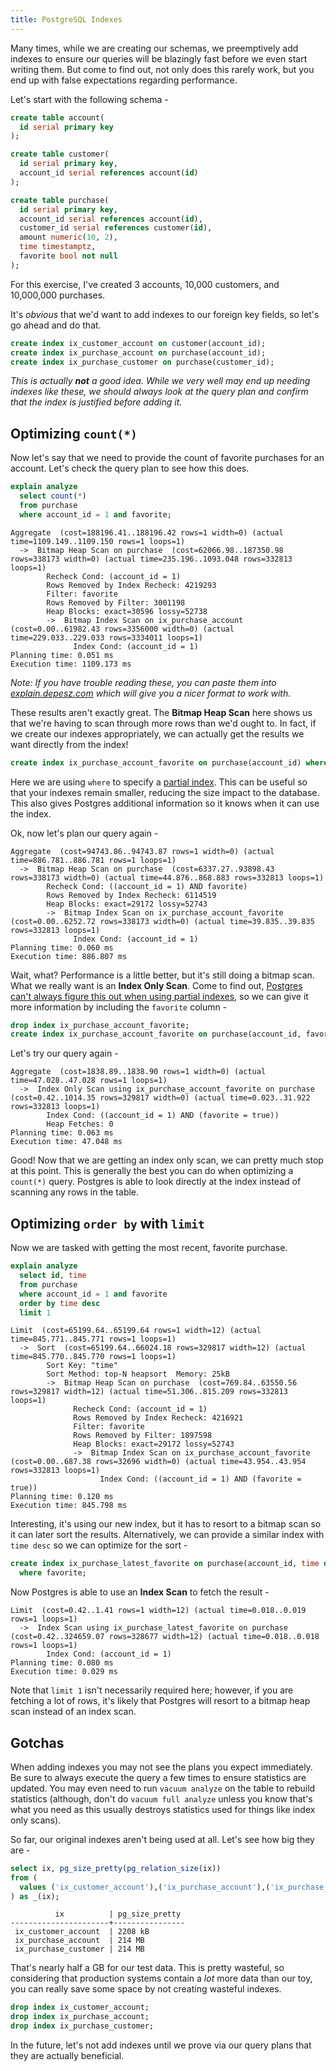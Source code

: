 ```yaml
---
title: PostgreSQL Indexes
---
```


Many times, while we are creating our schemas, we preemptively add indexes to ensure
our queries will be blazingly fast before we even start writing them.  But come to find
out, not only does this rarely work, but you end up with false expectations regarding
performance.

Let's start with the following schema -

```sqlpostgresql
create table account(
  id serial primary key
);

create table customer(
  id serial primary key,
  account_id serial references account(id)
);

create table purchase(
  id serial primary key,
  account_id serial references account(id),
  customer_id serial references customer(id),
  amount numeric(10, 2),
  time timestamptz,
  favorite bool not null
);
```

For this exercise, I've created 3 accounts, 10,000 customers, and 10,000,000 purchases.

It's _obvious_ that we'd want to add indexes to our foreign key fields, so let's go ahead and do that.

```sqlpostgresql
create index ix_customer_account on customer(account_id);
create index ix_purchase_account on purchase(account_id);
create index ix_purchase_customer on purchase(customer_id);
```

_This is actually **not** a good idea.  While we very well may end up needing indexes like these,
we should always look at the query plan and confirm that the index is justified before adding it._

## Optimizing `count(*)`

Now let's say that we need to provide the count of favorite purchases for an account.
Let's check the query plan to see how this does.

```sqlpostgresql
explain analyze
  select count(*)
  from purchase
  where account_id = 1 and favorite;
```

```text
Aggregate  (cost=188196.41..188196.42 rows=1 width=0) (actual time=1109.149..1109.150 rows=1 loops=1)
  ->  Bitmap Heap Scan on purchase  (cost=62066.98..187350.98 rows=338173 width=0) (actual time=235.196..1093.048 rows=332813 loops=1)
        Recheck Cond: (account_id = 1)
        Rows Removed by Index Recheck: 4219293
        Filter: favorite
        Rows Removed by Filter: 3001198
        Heap Blocks: exact=30596 lossy=52738
        ->  Bitmap Index Scan on ix_purchase_account  (cost=0.00..61982.43 rows=3356000 width=0) (actual time=229.033..229.033 rows=3334011 loops=1)
              Index Cond: (account_id = 1)
Planning time: 0.051 ms
Execution time: 1109.173 ms
```

_Note: If you have trouble reading these, you can paste them into
[explain.depesz.com](http://explain.depesz.com/) which will give you a nicer format to work with._

These results aren't exactly great.  The **Bitmap Heap Scan** here shows us that we're having
to scan through more rows than we'd ought to.  In fact, if we create our indexes appropriately,
we can actually get the results we want directly from the index!

```sqlpostgresql
create index ix_purchase_account_favorite on purchase(account_id) where favorite;
```

Here we are using `where` to specify a [partial index](http://www.postgresql.org/docs/current/static/indexes-partial.html).
This can be useful so that your indexes remain smaller, reducing the size impact to the database.
This also gives Postgres additional information so it knows when it can use the index.

Ok, now let's plan our query again -

```text
Aggregate  (cost=94743.86..94743.87 rows=1 width=0) (actual time=886.781..886.781 rows=1 loops=1)
  ->  Bitmap Heap Scan on purchase  (cost=6337.27..93898.43 rows=338173 width=0) (actual time=44.876..868.883 rows=332813 loops=1)
        Recheck Cond: ((account_id = 1) AND favorite)
        Rows Removed by Index Recheck: 6114519
        Heap Blocks: exact=29172 lossy=52743
        ->  Bitmap Index Scan on ix_purchase_account_favorite  (cost=0.00..6252.72 rows=338173 width=0) (actual time=39.835..39.835 rows=332813 loops=1)
              Index Cond: (account_id = 1)
Planning time: 0.060 ms
Execution time: 886.807 ms
```

Wait, what?  Performance is a little better, but it's still doing a bitmap scan.  What we really
want is an **Index Only Scan**.  Come to find out, [Postgres can't always figure this out when
using partial indexes](http://www.postgresql.org/message-id/79C7D74D-59B0-4D97-A5E5-55553EF299AA@justatheory.com),
so we can give it more information by including the `favorite`
column -

```sqlpostgresql
drop index ix_purchase_account_favorite;
create index ix_purchase_account_favorite on purchase(account_id, favorite) where favorite;
```

Let's try our query again -

```text
Aggregate  (cost=1838.89..1838.90 rows=1 width=0) (actual time=47.028..47.028 rows=1 loops=1)
  ->  Index Only Scan using ix_purchase_account_favorite on purchase  (cost=0.42..1014.35 rows=329817 width=0) (actual time=0.023..31.922 rows=332813 loops=1)
        Index Cond: ((account_id = 1) AND (favorite = true))
        Heap Fetches: 0
Planning time: 0.063 ms
Execution time: 47.048 ms
```

Good!  Now that we are getting an index only scan, we can pretty much stop at this point.
This is generally the best you can do when optimizing a `count(*)` query.  Postgres is able
to look directly at the index instead of scanning any rows in the table.

## Optimizing `order by` with `limit`

Now we are tasked with getting the most recent, favorite purchase.

```sqlpostgresql
explain analyze
  select id, time
  from purchase
  where account_id = 1 and favorite
  order by time desc
  limit 1
```

```text
Limit  (cost=65199.64..65199.64 rows=1 width=12) (actual time=845.771..845.771 rows=1 loops=1)
  ->  Sort  (cost=65199.64..66024.18 rows=329817 width=12) (actual time=845.770..845.770 rows=1 loops=1)
        Sort Key: "time"
        Sort Method: top-N heapsort  Memory: 25kB
        ->  Bitmap Heap Scan on purchase  (cost=769.84..63550.56 rows=329817 width=12) (actual time=51.306..815.209 rows=332813 loops=1)
              Recheck Cond: (account_id = 1)
              Rows Removed by Index Recheck: 4216921
              Filter: favorite
              Rows Removed by Filter: 1897598
              Heap Blocks: exact=29172 lossy=52743
              ->  Bitmap Index Scan on ix_purchase_account_favorite  (cost=0.00..687.38 rows=32696 width=0) (actual time=43.954..43.954 rows=332813 loops=1)
                    Index Cond: ((account_id = 1) AND (favorite = true))
Planning time: 0.120 ms
Execution time: 845.798 ms
```

Interesting, it's using our new index, but it has to resort to a bitmap scan so it can
later sort the results.  Alternatively, we can provide a similar index with `time desc`
so we can optimize for the sort -

```sqlpostgresql
create index ix_purchase_latest_favorite on purchase(account_id, time desc)
  where favorite;
```

Now Postgres is able to use an **Index Scan** to fetch the result -

```text
Limit  (cost=0.42..1.41 rows=1 width=12) (actual time=0.018..0.019 rows=1 loops=1)
  ->  Index Scan using ix_purchase_latest_favorite on purchase  (cost=0.42..324659.07 rows=328677 width=12) (actual time=0.018..0.018 rows=1 loops=1)
        Index Cond: (account_id = 1)
Planning time: 0.080 ms
Execution time: 0.029 ms
```

Note that `limit 1` isn't necessarily required here; however, if you are fetching a lot of rows,
it's likely that Postgres will resort to a bitmap heap scan instead of an index scan.

## Gotchas

When adding indexes you may not see the plans you expect immediately.  Be sure to always
execute the query a few times to ensure statistics are updated.  You may even need to
run `vacuum analyze` on the table to rebuild statistics (although, don't do `vacuum full analyze`
unless you know that's what you need as this usually destroys statistics used for things like
index only scans).

So far, our original indexes aren't being used at all.  Let's see how big they are -

```sqlpostgresql
select ix, pg_size_pretty(pg_relation_size(ix))
from (
  values ('ix_customer_account'),('ix_purchase_account'),('ix_purchase_customer')
) as _(ix);
```

```text
          ix          | pg_size_pretty 
----------------------+----------------
 ix_customer_account  | 2208 kB
 ix_purchase_account  | 214 MB
 ix_purchase_customer | 214 MB
```

That's nearly half a GB for our test data.  This is pretty wasteful, so considering that production
systems contain a _lot_ more data than our toy, you can really save some space by not creating
wasteful indexes.

```sqlpostgresql
drop index ix_customer_account;
drop index ix_purchase_account;
drop index ix_purchase_customer;
```

In the future, let's not add indexes until we prove via our query plans that they are actually
beneficial.

